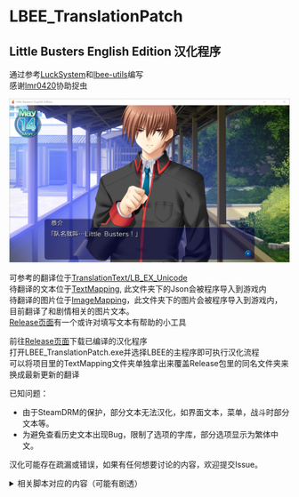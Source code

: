 # LBEE_TranslationPatch  
## Little Busters English Edition 汉化程序

通过参考[LuckSystem](https://github.com/wetor/LuckSystem)和[lbee-utils](https://github.com/G2-Games/lbee-utils)编写  
感谢[lmr0420](https://github.com/lmr0420)协助捉虫  

![Preview](Preview/LBEE.jpg)  

可参考的翻译位于[TranslationText/LB_EX_Unicode](TranslationText/LB_EX_Unicode)  
待翻译的文本位于[TextMapping](TextMapping), 此文件夹下的Json会被程序导入到游戏内  
待翻译的图片位于[ImageMapping](ImageMapping)，此文件夹下的图片会被程序导入到游戏内，目前翻译了和剧情相关的图片文本。  
[Release页面](https://github.com/Jack-Myth/LBEE_TranslationPatch/releases)有一个或许对填写文本有帮助的小工具  

前往[Release页面](https://github.com/Jack-Myth/LBEE_TranslationPatch/releases)下载已编译的汉化程序  
打开LBEE_TranslationPatch.exe并选择LBEE的主程序即可执行汉化流程  
可以将项目里的TextMapping文件夹单独拿出来覆盖Release包里的同名文件夹来换成最新更新的翻译  

已知问题：  
- 由于SteamDRM的保护，部分文本无法汉化，如界面文本，菜单，战斗时部分文本等。  
- 为避免查看历史文本出现Bug，限制了选项的字库，部分选项显示为繁体中文。  

汉化可能存在疏漏或错误，如果有任何想要讨论的内容，欢迎提交Issue。

<details>
<summary>相关脚本对应的内容（可能有剧透）</summary>  

|脚本文件|内容|
|-------|----|
|_KEYWORD|BusterPedia关键字的解释
|_SAYAVOICE|应该是沙耶线小游戏的字幕
|_VARSTR|各种战斗文本，场景文本，角色等
|SEEN0513—SEEN0528|共通线
|SEEN1000—SEEN1004|小毬线
|SEEN1200—SEEN1203|佐佐美线
|SEEN2000—SEEN2004|铃线
|SEEN2005|恭介的一问一答
|SEEN2100|习得各种球时的对话
|SEEN2500|和真人玩的对话
|SEEN2513—SEEN2523|Refrain
|SEEN2600|踢罐子游戏
|SEEN2601|人偶剧演出
|SEEN2602|Refrain BadEnd
|SEEN2603|Refrain TrueEnd
|SEEN2800—SEEN2808|沙耶线（理树视角）
|SEEN2809|沙耶线（迷宫对话）
|SEEN2810—SEEN2888|沙耶线（沙耶视角）
|SEEN3000—SEEN3524|叶留佳线
|SEEN3600—SEEN3800|佳奈多线
|SEEN3900|叶留佳线 BadEnd
|SEEN4000—SEEN4103|库特线
|SEEN4444|（不清楚，某个总结剧情？）
|SEEN5000—SEEN5006|来谷线
|SEEN5522|练习时女生们的对话
|SEEN6000—SEEN6003|美鱼线
|SEEN6010|短歌比赛
|SEEN6100|科学部给美鱼配发新武器
|SEEN6101—SEEN6102|假面·齐藤对话
|SEEN6518|讨伐迷之生物
|SEEN8030|棒球比赛
|SEEN8110|棒球比赛选项
|SEEN8220|棒球比赛通知
|SEEN8250|（一句奇怪的话，不知道是什么）
|SEEN8580—SEEN8620|部分战斗提示
|SEEN8731—SEEN8737|战斗排位赛相关文本
|SEEN8750—SEEN9700|剧情战斗

上表中过滤了未解析出可翻译文本的脚本。  
</details>
